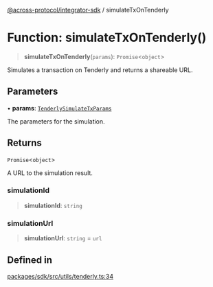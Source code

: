 [@across-protocol/integrator-sdk](../README.md) / simulateTxOnTenderly

# Function: simulateTxOnTenderly()

> **simulateTxOnTenderly**(`params`): `Promise`\<`object`\>

Simulates a transaction on Tenderly and returns a shareable URL.

## Parameters

• **params**: [`TenderlySimulateTxParams`](../type-aliases/TenderlySimulateTxParams.md)

The parameters for the simulation.

## Returns

`Promise`\<`object`\>

A URL to the simulation result.

### simulationId

> **simulationId**: `string`

### simulationUrl

> **simulationUrl**: `string` = `url`

## Defined in

[packages/sdk/src/utils/tenderly.ts:34](https://github.com/across-protocol/toolkit/blob/fa61c35c7597804e093096de254dbc326f096003/packages/sdk/src/utils/tenderly.ts#L34)

